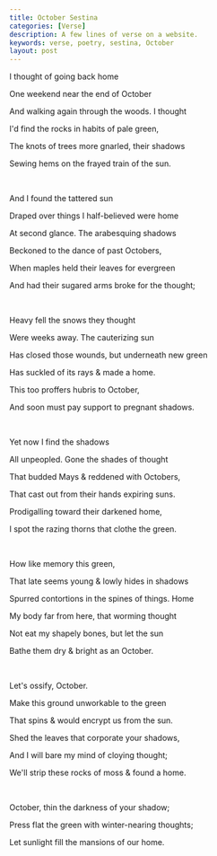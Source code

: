 ```yaml
---
title: October Sestina
categories: [Verse]
description: A few lines of verse on a website.
keywords: verse, poetry, sestina, October
layout: post
---
```


<p class="hanging">I thought of going back home</p>
<p class="hanging">One weekend near the end of October</p>
<p class="hanging">And walking again through the woods. I thought</p>
<p class="hanging">I'd find the rocks in habits of pale green,</p>
<p class="hanging">The knots of trees more gnarled, their shadows</p>
<p class="hanging">Sewing hems on the frayed train of the sun.</p>
<br>
<p class="hanging">And I found the tattered sun</p>
<p class="hanging">Draped over things I half-believed were home</p>
<p class="hanging">At second glance. The arabesquing shadows</p>
<p class="hanging">Beckoned to the dance of past Octobers,</p>
<p class="hanging">When maples held their leaves for evergreen</p>
<p class="hanging">And had their sugared arms broke for the thought;</p>
<br>
<p class="hanging">Heavy fell the snows they thought</p>
<p class="hanging">Were weeks away. The cauterizing sun</p>
<p class="hanging">Has closed those wounds, but underneath new green</p>
<p class="hanging">Has suckled of its rays & made a home.</p>
<p class="hanging">This too proffers hubris to October,</p>
<p class="hanging">And soon must pay support to pregnant shadows.</p>
<br>
<p class="hanging">Yet now I find the shadows</p>
<p class="hanging">All unpeopled. Gone the shades of thought</p>
<p class="hanging">That budded Mays & reddened with Octobers,</p>
<p class="hanging">That cast out from their hands expiring suns.</p>
<p class="hanging">Prodigalling toward their darkened home,</p>
<p class="hanging">I spot the razing thorns that clothe the green.</p>
<br>
<p class="hanging">How like memory this green,</p>
<p class="hanging">That late seems young & lowly hides in shadows</p>
<p class="hanging">Spurred contortions in the spines of things. Home</p>
<p class="hanging">My body far from here, that worming thought</p>
<p class="hanging">Not eat my shapely bones, but let the sun</p>
<p class="hanging">Bathe them dry & bright as an October.</p>
<br>
<p class="hanging">Let's ossify, October.</p>
<p class="hanging">Make this ground unworkable to the green</p>
<p class="hanging">That spins & would encrypt us from the sun.</p>
<p class="hanging">Shed the leaves that corporate your shadows,</p>
<p class="hanging">And I will bare my mind of cloying thought;</p>
<p class="hanging">We'll strip these rocks of moss & found a home.</p>
<br>
<p class="hanging">October, thin the darkness of your shadow;</p>
<p class="hanging">Press flat the green with winter-nearing thoughts;</p>
<p class="hanging">Let sunlight fill the mansions of our home.</p>

